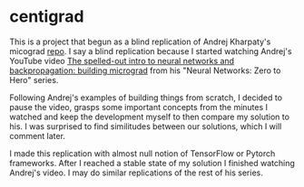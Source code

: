 # centigrad

This is a project that begun as a blind replication of Andrej Kharpaty's micograd [repo](https://github.com/karpathy/micrograd/tree/master). I say a blind replication because I started watching Andrej's YouTube video [The spelled-out intro to neural networks and backpropagation: building micrograd](https://www.youtube.com/watch?v=VMj-3S1tku0&list=PLAqhIrjkxbuWI23v9cThsA9GvCAUhRvKZ) from his "Neural Networks: Zero to Hero" series.

Following Andrej's examples of building things from scratch, I decided to pause the video, grasps some important concepts from the minutes I watched and keep the development myself to then compare my solution to his. I was surprised to find similitudes between our solutions, which I will comment later.

I made this replication with almost null notion of TensorFlow or Pytorch frameworks. After I reached a stable state of my solution I finished watching Andrej's video. I may do similar replications of the rest of his series.

